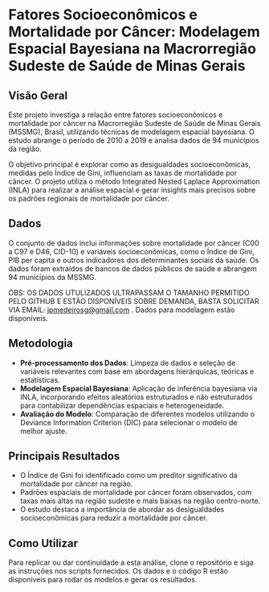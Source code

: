 # Fatores Socioeconômicos e Mortalidade por Câncer: Modelagem Espacial Bayesiana na Macrorregião Sudeste de Saúde de Minas Gerais

## Visão Geral

Este projeto investiga a relação entre fatores socioeconômicos e mortalidade por câncer na Macrorregião Sudeste de Saúde de Minas Gerais (MSSMG), Brasil, utilizando técnicas de modelagem espacial bayesiana. O estudo abrange o período de 2010 a 2019 e analisa dados de 94 municípios da região.

O objetivo principal é explorar como as desigualdades socioeconômicas, medidas pelo Índice de Gini, influenciam as taxas de mortalidade por câncer. O projeto utiliza o método Integrated Nested Laplace Approximation (INLA) para realizar a análise espacial e gerar insights mais precisos sobre os padrões regionais de mortalidade por câncer.

## Dados

O conjunto de dados inclui informações sobre mortalidade por câncer (C00 a C97 e D46, CID-10) e variáveis socioeconômicas, como o Índice de Gini, PIB per capita e outros indicadores dos determinantes sociais da saúde. Os dados foram extraídos de bancos de dados públicos de saúde e abrangem 94 municípios da MSSMG.

OBS: OS DADOS UTULIZADOS ULTRAPASSAM O TAMANHO PERMITIDO PELO GITHUB E ESTÃO DISPONÍVEIS SOBRE DEMANDA, BASTA SOLICITAR VIA EMAIL: jpmedeirosg@gmail.com . Dados para modelagem estão disponíveis. 

## Metodologia

- **Pré-processamento dos Dados**: Limpeza de dados e seleção de variáveis relevantes com base em abordagens hierárquicas, teóricas e estatísticas.
- **Modelagem Espacial Bayesiana**: Aplicação de inferência bayesiana via INLA, incorporando efeitos aleatórios estruturados e não estruturados para contabilizar dependências espaciais e heterogeneidade.
- **Avaliação do Modelo**: Comparação de diferentes modelos utilizando o Deviance Information Criterion (DIC) para selecionar o modelo de melhor ajuste.

## Principais Resultados

- O Índice de Gini foi identificado como um preditor significativo da mortalidade por câncer na região.
- Padrões espaciais de mortalidade por câncer foram observados, com taxas mais altas na região sudeste e mais baixas na região centro-norte.
- O estudo destaca a importância de abordar as desigualdades socioeconômicas para reduzir a mortalidade por câncer.

## Como Utilizar

Para replicar ou dar continuidade a esta análise, clone o repositório e siga as instruções nos scripts fornecidos. Os dados e o código R estão disponíveis para rodar os modelos e gerar os resultados.

